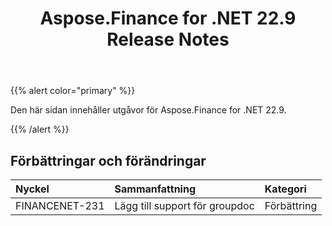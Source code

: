 ﻿---
title: Aspose.Finance for .NET 22.9 Release Notes
type: docs
weight: 18
url: /sv/net/aspose-finance-for-net-22-9-release-notes/
---
{{% alert color="primary" %}}

Den här sidan innehåller utgåvor för Aspose.Finance for .NET 22.9.

{{% /alert %}}

## **Förbättringar och förändringar**

|**Nyckel**|**Sammanfattning**|**Kategori**|
|:- |:- |:- |
|FINANCENET-231| Lägg till support för groupdoc|Förbättring|
